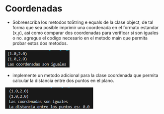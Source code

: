# Coordenadas
- Sobreescriba los metodos toString e equals de la clase object, de tal forma que sea posible imprimir una coordenada en el formato estandar (x,y), asi como comparar dos coordenadas para verificar si son iguales o no. agregue el codigo necesario en el metodo main que permita probar estos dos metodos.

![Punto 1](Punto1.png)

- implemente un metodo adicional para la clase coordenada que permita calcular la distancia entre dos puntos en el plano.

![Punto 2](Punto2.png)






